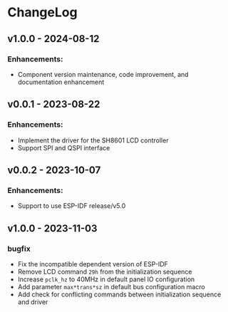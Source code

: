 # ChangeLog

## v1.0.0 - 2024-08-12

### Enhancements:

* Component version maintenance, code improvement, and documentation enhancement

## v0.0.1 - 2023-08-22

### Enhancements:

* Implement the driver for the SH8601 LCD controller
* Support SPI and QSPI interface

## v0.0.2 - 2023-10-07

### Enhancements:

* Support to use ESP-IDF release/v5.0

## v1.0.0 - 2023-11-03

### bugfix

* Fix the incompatible dependent version of ESP-IDF
* Remove LCD command `29h` from the initialization sequence
* Increase `pclk_hz` to 40MHz in default panel IO configuration
* Add parameter `max*trans*sz` in default bus configuration macro
* Add check for conflicting commands between initialization sequence and driver
